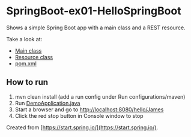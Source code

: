 # SpringBoot-ex01-HelloSpringBoot

Shows a simple Spring Boot app with a main class and a REST resource.

Take a look at:
* [Main class](src/main/dk/lundogbendsen/springboot/ex01/DemoApplication.java)
* [Resource class](src/main/dk/lundogbendsen/springboot/ex01/resources/HelloResource.java)
* [pom.xml](pom.xml)

## How to run
1. mvn clean install (add a run config under Run configurations/maven)
2. Run [DemoApplication.java](src/dk/lundogbendsen/springboot/ex01/DemoApplication.java)
3. Start a browser and go to [http://localhost:8080/hello/James](http://localhost:8080/hello/James)
4. Click the red stop button in Console window to stop                             
                              
Created from [https://start.spring.io/](https://start.spring.io/).







